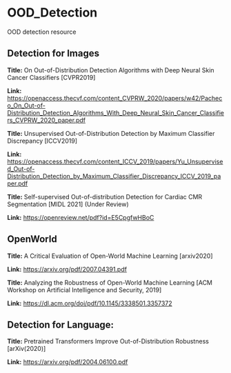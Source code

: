 # OOD_Detection
OOD detection resource


## Detection for Images

**Title:** On Out-of-Distribution Detection Algorithms with Deep Neural Skin Cancer Classifiers [CVPR2019]

**Link:** https://openaccess.thecvf.com/content_CVPRW_2020/papers/w42/Pacheco_On_Out-of-Distribution_Detection_Algorithms_With_Deep_Neural_Skin_Cancer_Classifiers_CVPRW_2020_paper.pdf


**Title:** Unsupervised Out-of-Distribution Detection by Maximum Classifier Discrepancy [ICCV2019]

**Link:** https://openaccess.thecvf.com/content_ICCV_2019/papers/Yu_Unsupervised_Out-of-Distribution_Detection_by_Maximum_Classifier_Discrepancy_ICCV_2019_paper.pdf


**Title:** Self-supervised Out-of-distribution Detection for Cardiac CMR Segmentation [MIDL 2021] (Under Review)

**Link:** https://openreview.net/pdf?id=E5CpgfwHBoC


## OpenWorld

**Title:** A Critical Evaluation of Open-World Machine Learning [arxiv2020]

**Link:** https://arxiv.org/pdf/2007.04391.pdf

**Title:** Analyzing the Robustness of Open-World Machine Learning [ACM Workshop on Artificial Intelligence and Security, 2019]

**Link:** https://dl.acm.org/doi/pdf/10.1145/3338501.3357372


## Detection for Language:
**Title:** Pretrained Transformers Improve Out-of-Distribution Robustness [arXiv(2020)]

**Link:** https://arxiv.org/pdf/2004.06100.pdf
